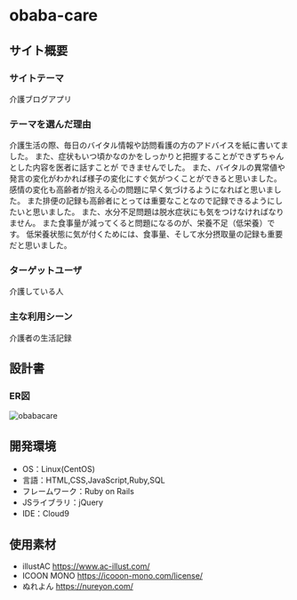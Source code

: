 # obaba-care

## サイト概要
### サイトテーマ
介護ブログアプリ

### テーマを選んだ理由
介護生活の際、毎日のバイタル情報や訪問看護の方のアドバイスを紙に書いてました。
また、症状もいつ頃かなのかをしっかりと把握することができずちゃんとした内容を医者に話すことが
できませんでした。
また、バイタルの異常値や発言の変化がわかれば様子の変化にすぐ気がつくことができると思いました。
感情の変化も高齢者が抱える心の問題に早く気づけるようになればと思いました。
また排便の記録も高齢者にとっては重要なことなので記録できるようにしたいと思いました。
また、水分不足問題は脱水症状にも気をつけなければなりません。
また食事量が減ってくると問題になるのが、栄養不足（低栄養）です。
低栄養状態に気が付くためには、食事量、そして水分摂取量の記録も重要だと思いました。


### ターゲットユーザ
介護している人

### 主な利用シーン
介護者の生活記録

## 設計書
### ER図
![obabacare](https://user-images.githubusercontent.com/99533616/180721160-6611c706-516c-471c-9f26-934dd962c376.jpg)


## 開発環境
- OS：Linux(CentOS)
- 言語：HTML,CSS,JavaScript,Ruby,SQL
- フレームワーク：Ruby on Rails
- JSライブラリ：jQuery
- IDE：Cloud9

## 使用素材
- illustAC
https://www.ac-illust.com/
- ICOON MONO
https://icooon-mono.com/license/
- ぬれよん
https://nureyon.com/

